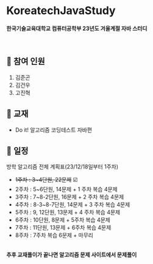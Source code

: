 # KoreatechJavaStudy
**한국기술교육대학교 컴퓨터공학부 23년도 겨울계절 자바 스터디**

<br/>

## 👥 참여 인원
1. 김준곤
2. 김건우
3. 고진혁

## 📙 교재
- Do it! 알고리즘 코딩테스트 자바편

## 📆 일정
방학 알고리즘 전체 계획표(23/12/18일부터 1주차)
- ~~1주차 : 3~4단원, 22문제~~ ☑️
- 2주차 : 5~6단원, 14문제 + 1 주차 복습 4문제
- 3주차 : 7~8-2단원, 16문제 + 2 주차 복습 4문제
- 4주차 : 8-3~8-7단원, 14문제 + 3 주차 복습 4문제
- 5주차 : 9, 12단원, 13문제 + 4 주차 복습 4문제
- 6주차 : 10단원, 8문제 + 5주차 복습 4문제
- 7주차 : 11단원, 13문제 + 6주차 복습 4문제
- 8주차 : 7주차 복습 6문제 + 마무리
  
<br/>**추후 교재풀이가 끝나면 알고리즘 문제 사이트에서 문제풀이**
